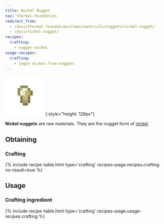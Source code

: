 ```yaml
---
title: Nickel Nugget
nav: thermal-foundation
redirect_from:
  - /docs/thermal-foundation/items/materials/nuggets/nickel-nugget/
  - /docs/nickel-nugget/
recipes:
  crafting:
    - nugget-nickel
usage-recipes:
  crafting:
    - ingot-nickel-from-nuggets
---
```


![Nickel nugget](/assets/images/thermal-foundation/nugget-nickel.png){:style="height: 128px"}


**Nickel nuggets** are raw materials. They are the nugget form of
[nickel](/docs/thermal-foundation/nickel-ingot/).


Obtaining
---------

### Crafting
{% include recipe-table.html type='crafting' recipes=page.recipes.crafting no-result=true %}


Usage
-----

### Crafting ingredient
{% include recipe-table.html type='crafting' recipes=page.usage-recipes.crafting %}
